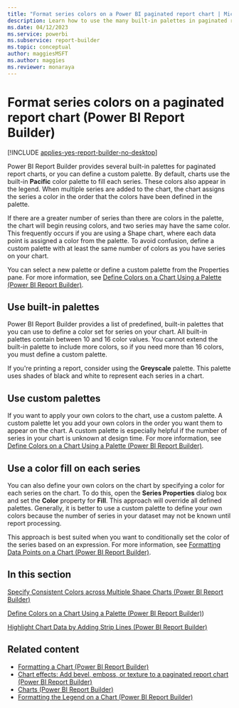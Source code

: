 ```yaml
---
title: "Format series colors on a Power BI paginated report chart | Microsoft Docs"
description: Learn how to use the many built-in palettes in paginated reports for charts or define a custom palette of your own design in Power BI Report Builder.
ms.date: 04/12/2023
ms.service: powerbi
ms.subservice: report-builder
ms.topic: conceptual
author: maggiesMSFT
ms.author: maggies
ms.reviewer: monaraya
---
```

# Format series colors on a paginated report chart (Power BI Report Builder)

[!INCLUDE [applies-yes-report-builder-no-desktop](../../../includes/applies-yes-report-builder-no-desktop.md)]

Power BI Report Builder provides several built-in palettes for paginated report charts, or you can define a custom palette. By default, charts use the built-in **Pacific** color palette to fill each series. These colors also appear in the legend. When multiple series are added to the chart, the chart assigns the series a color in the order that the colors have been defined in the palette.  
  
 If there are a greater number of series than there are colors in the palette, the chart will begin reusing colors, and two series may have the same color. This frequently occurs if you are using a Shape chart, where each data point is assigned a color from the palette. To avoid confusion, define a custom palette with at least the same number of colors as you have series on your chart.  
  
 You can select a new palette or define a custom palette from the Properties pane. For more information, see [Define Colors on a Chart Using a Palette &#40;Power BI Report Builder&#41;](/sql/reporting-services/report-design/define-colors-on-a-chart-using-a-palette-report-builder-and-ssrs).  
  
## Use built-in palettes

 Power BI Report Builder provides a list of predefined, built-in palettes that you can use to define a color set for series on your chart. All built-in palettes contain between 10 and 16 color values. You cannot extend the built-in palette to include more colors, so if you need more than 16 colors, you must define a custom palette.  
  
 If you're printing a report, consider using the **Greyscale** palette. This palette uses shades of black and white to represent each series in a chart.  

## Use custom palettes

 If you want to apply your own colors to the chart, use a custom palette. A custom palette let you add your own colors in the order you want them to appear on the chart. A custom palette is especially helpful if the number of series in your chart is unknown at design time. For more information, see [Define Colors on a Chart Using a Palette &#40;Power BI Report Builder&#41;](/sql/reporting-services/report-design/define-colors-on-a-chart-using-a-palette-report-builder-and-ssrs).  
  
## Use a color fill on each series

 You can also define your own colors on the chart by specifying a color for each series on the chart. To do this, open the **Series Properties** dialog box and set the **Color** property for **Fill**. This approach will override all defined palettes. Generally, it is better to use a custom palette to define your own colors because the number of series in your dataset may not be known until report processing.  
  
 This approach is best suited when you want to conditionally set the color of the series based on an expression.  For more information, see [Formatting Data Points on a Chart &#40;Power BI Report Builder&#41;](/sql/reporting-services/report-design/formatting-data-points-on-a-chart-report-builder-and-ssrs).  
  
## In this section 

 [Specify Consistent Colors across Multiple Shape Charts &#40;Power BI Report Builder&#41;](/sql/reporting-services/report-design/specify-consistent-colors-across-multiple-shape-charts-report-builder-and-ssrs)  
  
 [Define Colors on a Chart Using a Palette &#40;Power BI Report Builder&#41;](/sql/reporting-services/report-design/define-colors-on-a-chart-using-a-palette-report-builder-and-ssrs))  
  
 [Highlight Chart Data by Adding Strip Lines &#40;Power BI Report Builder&#41;](/sql/reporting-services/report-design/highlight-chart-data-by-adding-strip-lines-report-builder-and-ssrs)  
  
## Related content

- [Formatting a Chart &#40;Power BI Report Builder&#41;](formatting-chart-report-builder.md)   
- [Chart effects: Add bevel, emboss, or texture to a paginated report chart (Power BI Report Builder)](chart-effects-add-bevel-emboss-or-texture-report-builder.md)
- [Charts &#40;Power BI Report Builder&#41;](charts-report-builder.md) 
- [Formatting the Legend on a Chart &#40;Power BI Report Builder&#41;](/sql/reporting-services/report-design/chart-legend-formatting-report-builder)  
  
  
